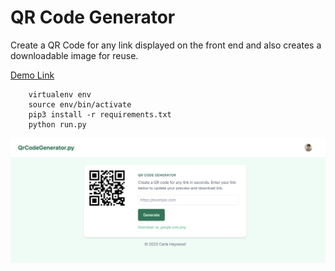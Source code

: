 # QR Code Generator

Create a QR Code for any link displayed on the front end and also creates a downloadable image for reuse.

<a href="http://3.84.164.56:5002/">Demo Link</a>

```
    virtualenv env
    source env/bin/activate
    pip3 install -r requirements.txt
    python run.py
```

<img src="https://raw.githubusercontent.com/CarlaHeywood/QrCodeGenerator/main/Screenshot.png">
